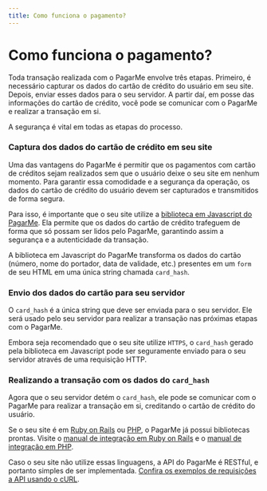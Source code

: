 ```yaml
---
title: Como funciona o pagamento?
---
```


# Como funciona o pagamento?

Toda transação realizada com o PagarMe envolve três etapas. Primeiro, é necessário capturar os dados do cartão de crédito do usuário em seu site. Depois, enviar esses dados para o seu servidor. A partir daí, em posse das informações do cartão de crédito, você pode se comunicar com o PagarMe e realizar a transação em si.

A segurança é vital em todas as etapas do processo.

### Captura dos dados do cartão de crédito em seu site

Uma das vantagens do PagarMe é permitir que os pagamentos com cartão de créditos sejam realizados sem que o usuário deixe o seu site em nenhum momento. Para garantir essa comodidade e a segurança da operação, os dados do cartão de crédito do usuário devem ser capturados e transmitidos de forma segura.

Para isso, é importante que o seu site utilize a [biblioteca em Javascript do PagarMe](/apis/javascript). Ela permite que os dados do cartão de crédito trafeguem de forma que só possam ser lidos pelo PagarMe, garantindo assim a segurança e a autenticidade da transação.

A biblioteca em Javascript do PagarMe transforma os dados do cartão (número, nome do portador, data de validade, etc.) presentes em um `form` de seu HTML em uma única string chamada `card_hash`.

### Envio dos dados do cartão para seu servidor

O `card_hash` é a única string que deve ser enviada para o seu servidor. Ele será usado pelo seu servidor para realizar a transação nas próximas etapas com o PagarMe.

Embora seja recomendado que o seu site utilize `HTTPS`, o `card_hash` gerado pela biblioteca em Javascript pode ser seguramente enviado para o seu servidor através de uma requisição HTTP.

### Realizando a transação com os dados do `card_hash`

Agora que o seu servidor detém o `card_hash`, ele pode se comunicar com o PagarMe para realizar a transação em si, creditando o cartão de crédito do usuário.

Se o seu site é em [Ruby on Rails](http://rubyonrails.org) ou [PHP](http://php.net), o PagarMe já possui bibliotecas prontas. Visite o [manual de integração em Ruby on Rails](/apis/ruby) e o [manual de integração em PHP](/apis/php).

Caso o seu site não utilize essas linguagens, a API do PagarMe é RESTful, e portanto simples de ser implementada. [Confira os exemplos de requisições a API usando o cURL](/restful-api/examples).
